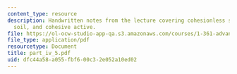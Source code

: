 ```yaml
---
content_type: resource
description: Handwritten notes from the lecture covering cohesionless soil, cohesive
  soil, and cohesive active.
file: https://ol-ocw-studio-app-qa.s3.amazonaws.com/courses/1-361-advanced-soil-mechanics-fall-2004/dfc44a58a055fbf600c32e052a10ed02_part_iv_5.pdf
file_type: application/pdf
resourcetype: Document
title: part_iv_5.pdf
uid: dfc44a58-a055-fbf6-00c3-2e052a10ed02
---
```

